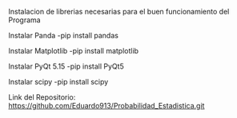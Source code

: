 Instalacion de librerias necesarias para el buen funcionamiento del Programa

Instalar Panda
-pip install pandas

Instalar Matplotlib
-pip install matplotlib

Instalar PyQt 5.15
-pip install PyQt5

Instalar scipy 
-pip install scipy

Link del Repositorio:
https://github.com/Eduardo913/Probabilidad_Estadistica.git